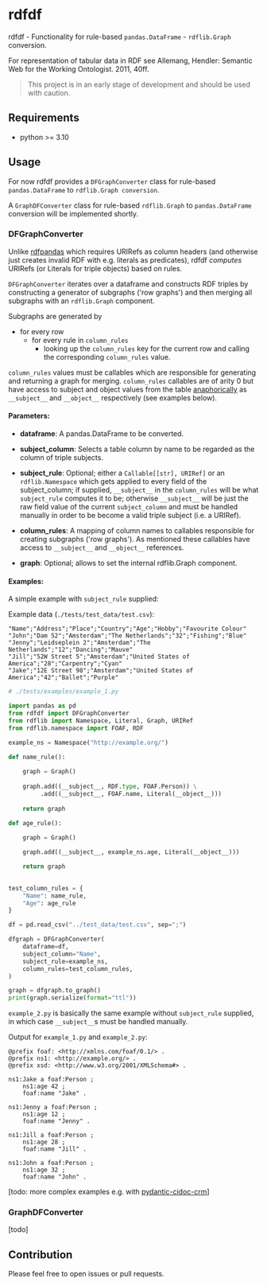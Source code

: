# rdfdf

rdfdf - Functionality for rule-based `pandas.DataFrame` - `rdflib.Graph` conversion.

For representation of tabular data in RDF see Allemang, Hendler: Semantic Web for the Working Ontologist. 2011, 40ff.

> This project is in an early stage of development and should be used with caution.

## Requirements

* python >= 3.10

## Usage

For now rdfdf provides a `DFGraphConverter` class for rule-based `pandas.DataFrame` to `rdflib.Graph conversion`. 

A `GraphDFConverter` class for rule-based `rdflib.Graph` to `pandas.DataFrame` conversion will be implemented shortly.

### DFGraphConverter

Unlike [rdfpandas](https://github.com/cadmiumkitty/rdfpandas/) which requires URIRefs as column headers (and otherwise just creates invalid RDF with e.g. literals as predicates), rdfdf *computes* URIRefs (or Literals for triple objects) based on rules.

`DFGraphConverter` iterates over a dataframe and constructs RDF triples by constructing a generator of subgraphs ('row graphs') and then merging all subgraphs with an `rdflib.Graph` component.

Subgraphs are generated by

- for every row
  - for every rule in `column_rules`
    - looking up the `column_rules` key for the current row and calling the corresponding `column_rules` value.
	
`column_rules` values must be callables which are responsible for generating and returning a graph for merging.
`column_rules` callables are of arity 0 but have access to subject and object values from the table [anaphorically](https://en.wikipedia.org/wiki/Anaphoric_macro) as `__subject__` and `__object__` respectively (see examples below).

#### Parameters:

- **dataframe**: A pandas.DataFrame to be converted.

- **subject_column**: Selects a table column by name to be regarded as the column of triple subjects.

- **subject_rule**: Optional; either a `Callable[[str], URIRef]` or an `rdflib.Namespace` which gets applied to every field of the subject_column; 
if supplied, `__subject__` in the `column_rules` will be what `subject_rule` computes it to be; otherwise `__subject__` will be just the raw field value of the current `subject_column` and must be handled manually in order to be become a valid triple subject (i.e. a URIRef).

- **column_rules**: A mapping of column names to callables responsible for creating subgraphs ('row graphs'). As mentioned these callables have access to `__subject__` and `__object__` references.

- **graph**: Optional; allows to set the internal rdflib.Graph component.

#### Examples:

A simple example with `subject_rule` supplied:

Example data (`./tests/test_data/test.csv`):
```csv
"Name";"Address";"Place";"Country";"Age";"Hobby";"Favourite Colour" 
"John";"Dam 52";"Amsterdam";"The Netherlands";"32";"Fishing";"Blue"
"Jenny";"Leidseplein 2";"Amsterdam";"The Netherlands";"12";"Dancing";"Mauve"
"Jill";"52W Street 5";"Amsterdam";"United States of America";"28";"Carpentry";"Cyan"
"Jake";"12E Street 98";"Amsterdam";"United States of America";"42";"Ballet";"Purple"
```

```python
# ./tests/examples/example_1.py

import pandas as pd
from rdfdf import DFGraphConverter
from rdflib import Namespace, Literal, Graph, URIRef
from rdflib.namespace import FOAF, RDF

example_ns = Namespace("http://example.org/")

def name_rule():
    
    graph = Graph()
    
    graph.add((__subject__, RDF.type, FOAF.Person)) \
         .add((__subject__, FOAF.name, Literal(__object__)))
    
    return graph

def age_rule():
    
    graph = Graph()

    graph.add((__subject__, example_ns.age, Literal(__object__)))

    return graph
    

test_column_rules = {
    "Name": name_rule,
    "Age": age_rule
}

df = pd.read_csv("../test_data/test.csv", sep=";")

dfgraph = DFGraphConverter(
    dataframe=df,
    subject_column="Name",
    subject_rule=example_ns,
    column_rules=test_column_rules,
)

graph = dfgraph.to_graph()
print(graph.serialize(format="ttl"))
```

`example_2.py` is basically the same example without `subject_rule` supplied, in which case `__subject__`s must be handled manually.

Output for `example_1.py` and `example_2.py`:

```ttl
@prefix foaf: <http://xmlns.com/foaf/0.1/> .
@prefix ns1: <http://example.org/> .
@prefix xsd: <http://www.w3.org/2001/XMLSchema#> .

ns1:Jake a foaf:Person ;
    ns1:age 42 ;
    foaf:name "Jake" .

ns1:Jenny a foaf:Person ;
    ns1:age 12 ;
    foaf:name "Jenny" .

ns1:Jill a foaf:Person ;
    ns1:age 28 ;
    foaf:name "Jill" .

ns1:John a foaf:Person ;
    ns1:age 32 ;
    foaf:name "John" .
```

[todo: more complex examples e.g. with [pydantic-cidoc-crm](https://pypi.org/project/pydantic-cidoc-crm/)]

### GraphDFConverter
[todo]

## Contribution

Please feel free to open issues or pull requests.

